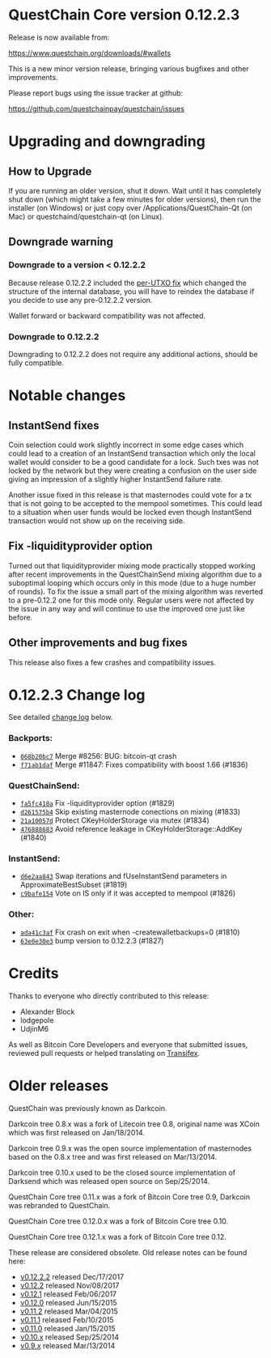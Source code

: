 QuestChain Core version 0.12.2.3
==========================

Release is now available from:

  <https://www.questchain.org/downloads/#wallets>

This is a new minor version release, bringing various bugfixes and other
improvements.

Please report bugs using the issue tracker at github:

  <https://github.com/questchainpay/questchain/issues>


Upgrading and downgrading
=========================

How to Upgrade
--------------

If you are running an older version, shut it down. Wait until it has completely
shut down (which might take a few minutes for older versions), then run the
installer (on Windows) or just copy over /Applications/QuestChain-Qt (on Mac) or
questchaind/questchain-qt (on Linux).

Downgrade warning
-----------------

### Downgrade to a version < 0.12.2.2

Because release 0.12.2.2 included the [per-UTXO fix](release-notes/questchain/release-notes-0.12.2.2.md#per-utxo-fix)
which changed the structure of the internal database, you will have to reindex
the database if you decide to use any pre-0.12.2.2 version.

Wallet forward or backward compatibility was not affected.

### Downgrade to 0.12.2.2

Downgrading to 0.12.2.2 does not require any additional actions, should be
fully compatible.

Notable changes
===============

InstantSend fixes
-----------------

Coin selection could work slightly incorrect in some edge cases which could
lead to a creation of an InstantSend transaction which only the local wallet
would consider to be a good candidate for a lock. Such txes was not locked by
the network but they were creating a confusion on the user side giving an
impression of a slightly higher InstantSend failure rate.

Another issue fixed in this release is that masternodes could vote for a tx
that is not going to be accepted to the mempool sometimes. This could lead to
a situation when user funds would be locked even though InstantSend transaction
would not show up on the receiving side.

Fix -liquidityprovider option
-----------------------------

Turned out that liquidityprovider mixing mode practically stopped working after
recent improvements in the QuestChainSend mixing algorithm due to a suboptimal
looping which occurs only in this mode (due to a huge number of rounds). To fix
the issue a small part of the mixing algorithm was reverted to a pre-0.12.2 one
for this mode only. Regular users were not affected by the issue in any way and
will continue to use the improved one just like before.

Other improvements and bug fixes
--------------------------------

This release also fixes a few crashes and compatibility issues.


0.12.2.3 Change log
===================

See detailed [change log](https://github.com/questchainpay/questchain/compare/v0.12.2.2...questchainpay:v0.12.2.3) below.

### Backports:
- [`068b20bc7`](https://github.com/questchainpay/questchain/commit/068b20bc7) Merge #8256: BUG: bitcoin-qt crash
- [`f71ab1daf`](https://github.com/questchainpay/questchain/commit/f71ab1daf) Merge #11847: Fixes compatibility with boost 1.66 (#1836)

### QuestChainSend:
- [`fa5fc418a`](https://github.com/questchainpay/questchain/commit/fa5fc418a) Fix -liquidityprovider option (#1829)
- [`d261575b4`](https://github.com/questchainpay/questchain/commit/d261575b4) Skip existing masternode conections on mixing (#1833)
- [`21a10057d`](https://github.com/questchainpay/questchain/commit/21a10057d) Protect CKeyHolderStorage via mutex (#1834)
- [`476888683`](https://github.com/questchainpay/questchain/commit/476888683) Avoid reference leakage in CKeyHolderStorage::AddKey (#1840)

### InstantSend:
- [`d6e2aa843`](https://github.com/questchainpay/questchain/commit/d6e2aa843) Swap iterations and fUseInstantSend parameters in ApproximateBestSubset (#1819)
- [`c9bafe154`](https://github.com/questchainpay/questchain/commit/c9bafe154) Vote on IS only if it was accepted to mempool (#1826)

### Other:
- [`ada41c3af`](https://github.com/questchainpay/questchain/commit/ada41c3af) Fix crash on exit when -createwalletbackups=0 (#1810)
- [`63e0e30e3`](https://github.com/questchainpay/questchain/commit/63e0e30e3) bump version to 0.12.2.3 (#1827)

Credits
=======

Thanks to everyone who directly contributed to this release:

- Alexander Block
- lodgepole
- UdjinM6

As well as Bitcoin Core Developers and everyone that submitted issues,
reviewed pull requests or helped translating on
[Transifex](https://www.transifex.com/projects/p/questchain/).


Older releases
==============

QuestChain was previously known as Darkcoin.

Darkcoin tree 0.8.x was a fork of Litecoin tree 0.8, original name was XCoin
which was first released on Jan/18/2014.

Darkcoin tree 0.9.x was the open source implementation of masternodes based on
the 0.8.x tree and was first released on Mar/13/2014.

Darkcoin tree 0.10.x used to be the closed source implementation of Darksend
which was released open source on Sep/25/2014.

QuestChain Core tree 0.11.x was a fork of Bitcoin Core tree 0.9,
Darkcoin was rebranded to QuestChain.

QuestChain Core tree 0.12.0.x was a fork of Bitcoin Core tree 0.10.

QuestChain Core tree 0.12.1.x was a fork of Bitcoin Core tree 0.12.

These release are considered obsolete. Old release notes can be found here:

- [v0.12.2.2](release-notes/questchain/release-notes-0.12.2.2.md) released Dec/17/2017
- [v0.12.2](release-notes/questchain/release-notes-0.12.2.md) released Nov/08/2017
- [v0.12.1](release-notes/questchain/release-notes-0.12.1.md) released Feb/06/2017
- [v0.12.0](release-notes/questchain/release-notes-0.12.0.md) released Jun/15/2015
- [v0.11.2](release-notes/questchain/release-notes-0.11.2.md) released Mar/04/2015
- [v0.11.1](release-notes/questchain/release-notes-0.11.1.md) released Feb/10/2015
- [v0.11.0](release-notes/questchain/release-notes-0.11.0.md) released Jan/15/2015
- [v0.10.x](release-notes/questchain/release-notes-0.10.0.md) released Sep/25/2014
- [v0.9.x](release-notes/questchain/release-notes-0.9.0.md) released Mar/13/2014

